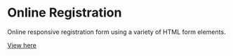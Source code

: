 # Online Registration

Online responsive registration form using a variety of HTML form elements.

<a href="https://htmlpreview.github.io/?https://github.com/etiennefdayer/Online-Registration/blob/master/index.html">View here</a>
